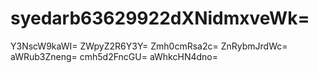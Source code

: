 # syedarb63629922dXNidmxveWk=
Y3NscW9kaWI=
ZWpyZ2R6Y3Y=
Zmh0cmRsa2c=
ZnRybmJrdWc=
aWRub3Zneng=
cmh5d2FncGU=
aWhkcHN4dno=
